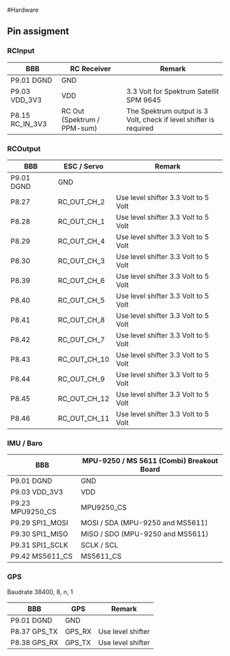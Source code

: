 #Hardware
## Pin assigment

### RCInput
BBB | RC Receiver | Remark
------------ | ------------- | -------------
P9.01 DGND | GND
P9.03 VDD_3V3 | VDD | 3.3 Volt for Spektrum Satellit SPM 9645
P8.15 RC_IN_3V3 | RC Out (Spektrum / PPM-sum) | The Spektrum output is 3 Volt, check if level shifter is required 

### RCOutput
BBB | ESC / Servo | Remark
------------ | ------------- | -------------
P9.01 DGND | GND | 
P8.27 | RC_OUT_CH_2 | Use level shifter 3.3 Volt to 5 Volt
P8.28 | RC_OUT_CH_1 | Use level shifter 3.3 Volt to 5 Volt
P8.29 | RC_OUT_CH_4 | Use level shifter 3.3 Volt to 5 Volt
P8.30 | RC_OUT_CH_3 | Use level shifter 3.3 Volt to 5 Volt
P8.39 | RC_OUT_CH_6 | Use level shifter 3.3 Volt to 5 Volt
P8.40 | RC_OUT_CH_5 | Use level shifter 3.3 Volt to 5 Volt
P8.41 | RC_OUT_CH_8 | Use level shifter 3.3 Volt to 5 Volt
P8.42 | RC_OUT_CH_7 | Use level shifter 3.3 Volt to 5 Volt
P8.43 | RC_OUT_CH_10 | Use level shifter 3.3 Volt to 5 Volt
P8.44 | RC_OUT_CH_9 | Use level shifter 3.3 Volt to 5 Volt
P8.45 | RC_OUT_CH_12 | Use level shifter 3.3 Volt to 5 Volt
P8.46 | RC_OUT_CH_11 | Use level shifter 3.3 Volt to 5 Volt

### IMU / Baro
BBB | MPU-9250 / MS 5611 (Combi) Breakout Board
------------ | -------------
P9.01 DGND | GND
P9.03 VDD_3V3 | VDD
P9.23 MPU9250_CS | MPU9250_CS
P9.29 SPI1_MOSI | MOSI / SDA (MPU-9250 and MS5611)
P9.30 SPI1_MISO | MISO / SDO (MPU-9250 and MS5611)
P9.31 SPI1_SCLK | SCLK / SCL
P9.42 MS5611_CS | MS5611_CS

### GPS
Baudrate 38400, 8, n, 1

BBB | GPS | Remark
------------ | ------------- | -------------
P9.01 DGND | GND | 
P8.37 GPS_TX | GPS_RX | Use level shifter 
P8.38 GPS_RX | GPS_TX | Use level shifter

